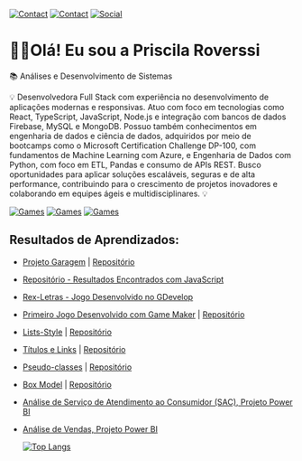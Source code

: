 [![Contact](https://img.shields.io/badge/WhatsApp-25D366?style=for-the-badge&logo=whatsapp&logoColor=white)](https://wa.me/+5519989397031/?)
[![Contact](https://img.shields.io/badge/Gmail-D14836?style=for-the-badge&logo=gmail&logoColor=white)](mailto:priscilaroverssi01@gmail.com)
[![Social](https://img.shields.io/badge/LinkedIn-0077B5?style=for-the-badge&logo=linkedin&logoColor=white)](https://www.linkedin.com/in/priscila-roverssi-529756156)

<h1>🙋‍♀️Olá! Eu sou a Priscila Roverssi</h1>
<p></p>📚 Análises e Desenvolvimento de Sistemas</p>

<p>💡 Desenvolvedora Full Stack com experiência no desenvolvimento de aplicações modernas e responsivas. Atuo com foco em tecnologias como React, TypeScript, JavaScript, Node.js e integração com bancos de dados Firebase, MySQL e MongoDB.
Possuo também conhecimentos em engenharia de dados e ciência de dados, adquiridos por meio de bootcamps como o Microsoft Certification Challenge DP-100, com fundamentos de Machine Learning com Azure, e Engenharia de Dados com Python, com foco em ETL, Pandas e consumo de APIs REST.
Busco oportunidades para aplicar soluções escaláveis, seguras e de alta performance, contribuindo para o crescimento de projetos inovadores e colaborando em equipes ágeis e multidisciplinares. 💡

[![Games](https://img.shields.io/badge/Steam-000000?style=for-the-badge&logo=steam&logoColor=white)](https://steamcommunity.com/profiles/76561199581582352/)
[![Games](https://img.shields.io/badge/PlayStation-003791?style=for-the-badge&logo=playstation&logoColor=white)](https://library.playstation.com/recently-played)
[![Games](https://img.shields.io/badge/website-000000?style=for-the-badge&logo=About.me&logoColor=white)](https://gx.games/studios/112c2972-0263-4f57-8e71-db3144550605/)

<h2>Resultados de Aprendizados:</h2>

<ul>
<li><p><a href="https://priscilaroverssi.github.io/projetogaragem">Projeto Garagem</a> | <a href="https://github.com/priscilaroverssi/projetogaragem"> Repositório</a></p></li>
<li><p><a href="https://github.com/priscilaroverssi/resultados"> Repositório - Resultados Encontrados com JavaScript</p>
<li><p><a href="https://github.com/priscilaroverssi/rexletras"> Rex-Letras - Jogo Desenvolvido no GDevelop</li></p>
<li><p><a href="https://gx.games/pt-br/games/8e18rf/pac-skate/">Primeiro Jogo Desenvolvido com Game Maker</a> | <a href="https://github.com/priscilaroverssi/pacskatecriadonogamemaker"> Repositório</a></p></li>
<li><p><a href="https://www.linkedin.com/posts/priscila-roverssi-529756156_a-propriedade-list-style-%C3%A9-usada-em-css-para-activity-7140727376665124864-ekwu?utm_source=share&utm_medium=member_desktop">Lists-Style</a> | <a href="https://github.com/priscilaroverssi/List-style">Repositório</a></p></li>
<li><p><a href="https://www.linkedin.com/posts/priscila-roverssi-529756156_o-html-sigla-para-hypertext-markup-language-activity-7134914703817883650-j3V-?utm_source=share&utm_medium=member_desktop">Títulos e Links</a> | <a href="https://github.com/priscilaroverssi/tituloselinks">Repositório</a></p></li>
<li><p><a href="https://www.linkedin.com/posts/priscila-roverssi-529756156_pseudo-classes-s%C3%A3o-seletores-especiais-em-activity-7140739378011684864-Rg5R?utm_source=share&utm_medium=member_desktop">Pseudo-classes</a> | <a href="https://github.com/priscilaroverssi/pseudoclasses"> Repositório</a></p></li>
<li><p><a href="https://www.linkedin.com/posts/priscila-roverssi-529756156_cada-novo-aprendizado-%C3%A9-uma-jornada-que-amplia-activity-7140740521026633729-mBvr?utm_source=share&utm_medium=member_desktop">Box Model</a> | <a href="https://github.com/priscilaroverssi/boxmodel"> Repositório </a></p></li>
<li><p><a href="https://app.powerbi.com/groups/me/reports/5cf75e44-fb6f-41dc-94b2-4e94e7b41620/ReportSection?experience=power-bi">Análise de Serviço de Atendimento ao Consumidor (SAC), Projeto Power BI</a></p></li>
<li><p><a href="https://app.powerbi.com/groups/me/reports/c0611547-8957-4d0b-a9cb-870180f60aec/ReportSection?experience=power-bi"> Análise de Vendas, Projeto Power BI</a></p></li>


[![Top Langs](https://github-readme-stats.vercel.app/api/top-langs/?username=priscilaroverssi&show_icons=true&theme=transparent)](https://github.com/anuraghazra/github-readme-stats)
